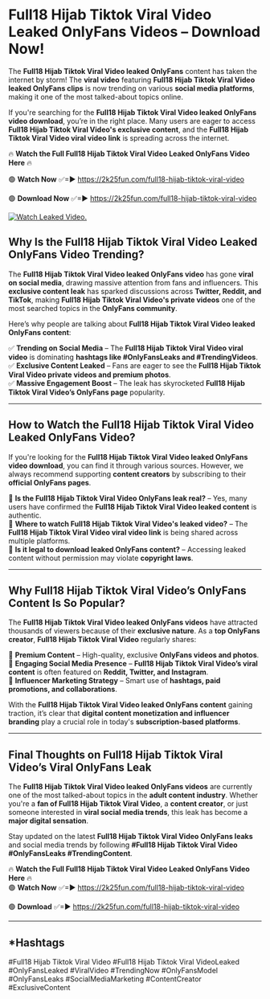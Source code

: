 # Full18 Hijab Tiktok Viral Video Leaked OnlyFans Videos – Download Now!

The **Full18 Hijab Tiktok Viral Video leaked OnlyFans** content has taken the internet by storm! The **viral video** featuring **Full18 Hijab Tiktok Viral Video leaked OnlyFans clips** is now trending on various **social media platforms**, making it one of the most talked-about topics online.  

If you're searching for the **Full18 Hijab Tiktok Viral Video leaked OnlyFans video download**, you’re in the right place. Many users are eager to access **Full18 Hijab Tiktok Viral Video's exclusive content**, and the **Full18 Hijab Tiktok Viral Video viral video link** is spreading across the internet.  

🔥 **Watch the Full Full18 Hijab Tiktok Viral Video Leaked OnlyFans Video Here** 🔥  

🟢 **Watch Now** ✅=► https://2k25fun.com/full18-hijab-tiktok-viral-video

🟢 **Download Now** ✅=► https://2k25fun.com/full18-hijab-tiktok-viral-video

[![Watch Leaked Video.](https://miro.medium.com/v2/resize:fit:828/format:webp/1*cilzJN44JGOrTw9NJCrNHA.gif "Watch Leaked Video")](https://2k25fun.com/full18-hijab-tiktok-viral-video)

## **Why Is the Full18 Hijab Tiktok Viral Video Leaked OnlyFans Video Trending?**  

The **Full18 Hijab Tiktok Viral Video leaked OnlyFans video** has gone **viral on social media**, drawing massive attention from fans and influencers. This **exclusive content leak** has sparked discussions across **Twitter, Reddit, and TikTok**, making **Full18 Hijab Tiktok Viral Video's private videos** one of the most searched topics in the **OnlyFans community**.  

Here’s why people are talking about **Full18 Hijab Tiktok Viral Video leaked OnlyFans content**:  

✅ **Trending on Social Media** – The **Full18 Hijab Tiktok Viral Video viral video** is dominating **hashtags like #OnlyFansLeaks and #TrendingVideos**.  
✅ **Exclusive Content Leaked** – Fans are eager to see the **Full18 Hijab Tiktok Viral Video private videos and premium photos**.  
✅ **Massive Engagement Boost** – The leak has skyrocketed **Full18 Hijab Tiktok Viral Video’s OnlyFans page** popularity.  

---

## **How to Watch the Full18 Hijab Tiktok Viral Video Leaked OnlyFans Video?**  

If you're looking for the **Full18 Hijab Tiktok Viral Video leaked OnlyFans video download**, you can find it through various sources. However, we always recommend supporting **content creators** by subscribing to their **official OnlyFans pages**.  

🔹 **Is the Full18 Hijab Tiktok Viral Video OnlyFans leak real?** – Yes, many users have confirmed the **Full18 Hijab Tiktok Viral Video leaked content** is authentic.  
🔹 **Where to watch Full18 Hijab Tiktok Viral Video's leaked video?** – The **Full18 Hijab Tiktok Viral Video viral video link** is being shared across multiple platforms.  
🔹 **Is it legal to download leaked OnlyFans content?** – Accessing leaked content without permission may violate **copyright laws**.  

---

## **Why Full18 Hijab Tiktok Viral Video’s OnlyFans Content Is So Popular?**  

The **Full18 Hijab Tiktok Viral Video leaked OnlyFans videos** have attracted thousands of viewers because of their **exclusive nature**. As a **top OnlyFans creator**, **Full18 Hijab Tiktok Viral Video** regularly shares:  

📌 **Premium Content** – High-quality, exclusive **OnlyFans videos and photos**.  
📌 **Engaging Social Media Presence** – **Full18 Hijab Tiktok Viral Video’s viral content** is often featured on **Reddit, Twitter, and Instagram**.  
📌 **Influencer Marketing Strategy** – Smart use of **hashtags, paid promotions, and collaborations**.  

With the **Full18 Hijab Tiktok Viral Video leaked OnlyFans content** gaining traction, it’s clear that **digital content monetization and influencer branding** play a crucial role in today's **subscription-based platforms**.  

---

## **Final Thoughts on Full18 Hijab Tiktok Viral Video’s Viral OnlyFans Leak**  

The **Full18 Hijab Tiktok Viral Video leaked OnlyFans videos** are currently one of the most talked-about topics in the **adult content industry**. Whether you're a **fan of Full18 Hijab Tiktok Viral Video**, a **content creator**, or just someone interested in **viral social media trends**, this leak has become a **major digital sensation**.  

Stay updated on the latest **Full18 Hijab Tiktok Viral Video OnlyFans leaks** and social media trends by following **#Full18 Hijab Tiktok Viral Video #OnlyFansLeaks #TrendingContent**.  

🔥 **Watch the Full Full18 Hijab Tiktok Viral Video Leaked OnlyFans Video Here** 🔥  
🟢 **Watch Now** ✅=► https://2k25fun.com/full18-hijab-tiktok-viral-video

🟢 **Download** ✅=► https://2k25fun.com/full18-hijab-tiktok-viral-video

---

## *Hashtags
#Full18 Hijab Tiktok Viral Video #Full18 Hijab Tiktok Viral VideoLeaked #OnlyFansLeaked #ViralVideo #TrendingNow #OnlyFansModel #OnlyFansLeaks #SocialMediaMarketing #ContentCreator #ExclusiveContent  